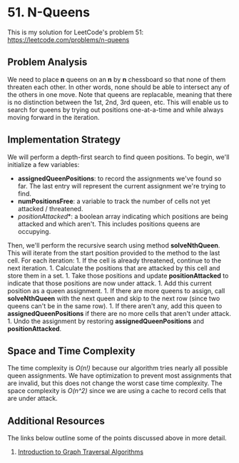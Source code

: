 # 51. N-Queens
This is my solution for LeetCode's problem 51: https://leetcode.com/problems/n-queens

## Problem Analysis
We need to place **n** queens on an **n** by **n** chessboard so that none of them threaten each other. In other words, none should be able to intersect any of the others in one move. Note that queens are replacable, meaning that there is no distinction between the 1st, 2nd, 3rd queen, etc. This will enable us to search for queens by trying out positions one-at-a-time and while always moving forward in the iteration.

## Implementation Strategy
We will perform a depth-first search to find queen positions. To begin, we'll initialize a few variables:
* **assignedQueenPositions**: to record the assignments we've found so far. The last entry will represent the current assignment we're trying to find.
* **numPositionsFree**: a variable to track the number of cells not yet attacked / threatened.
* *positionAttacked**: a boolean array indicating which positions are being attacked and which aren't. This includes positions queens are occupying.

Then, we'll perform the recursive search using method **solveNthQueen**. This will iterate from the start position provided to the method to the last cell. For each iteration:
    1. If the cell is already threatened, continue to the next iteration.
    1. Calculate the positions that are attacked by this cell and store them in a set.
    1. Take those positions and update **positionAttacked** to indicate that those positions are now under attack.
    1. Add this current position as a queen assignment.
    1. If there are more queens to assign, call **solveNthQueen** with the next queen and skip to the next row (since two queens can't be in the same row). 
    1. If there aren't any, add this queen to **assignedQueenPositions** if there are no more cells that aren't under attack.
    1. Undo the assignment by restoring **assignedQueenPositions** and **positionAttacked**.

## Space and Time Complexity
The time complexity is *O(n!)* because our algorithm tries nearly all possible queen assignments. We have optimization to prevent most assignments that are invalid, but this does not change the worst case time complexity. The space complexity is *O(n^2)* since we are using a cache to record cells that are under attack.

## Additional Resources
The links below outline some of the points discussed above in more detail.
1. [Introduction to Graph Traversal Algorithms](https://bytethisstore.com/articles/pg/graph-algorithms-depth-breadth-search)